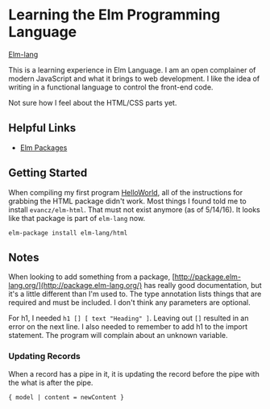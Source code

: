 # Learning the Elm Programming Language
[Elm-lang](http://elm-lang.org/)

This is a learning experience in Elm Language. I am an open complainer of modern JavaScript and what it brings to web development. I like the idea of writing in a functional language to control the front-end code.


Not sure how I feel about the HTML/CSS parts yet.


## Helpful Links
* [Elm Packages](http://package.elm-lang.org/)

## Getting Started
When compiling my first program [HelloWorld](https://github.com/ScottRadcliff/learning-elm/tree/master/HelloWorld), all of the instructions for grabbing the HTML package didn't work. Most things I found told me to install `evancz/elm-html`. That must not exist anymore (as of 5/14/16). It looks like that package is part of `elm-lang` now.

`elm-package install elm-lang/html`


## Notes
When looking to add something from a package, [http://package.elm-lang.org/](http://package.elm-lang.org/) has really good documentation, but it's a little different than I'm used to. The type annotation lists things that are required and must be included. I don't think any parameters are optional.

For h1, I needed `h1 [] [ text "Heading" ]`. Leaving out `[]` resulted in an error on the next line. I also needed to remember to add h1 to the import statement. The program will complain about an unknown variable.

### Updating Records
When a record has a pipe in it, it is updating the record before the pipe with the what is after the pipe.

`{ model | content = newContent }`
